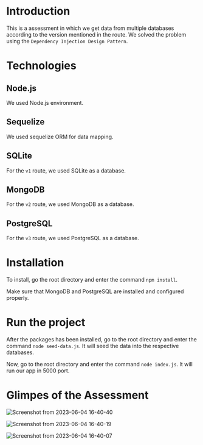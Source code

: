 # Introduction

This is a assessment in which we get data from multiple databases according to the version mentioned in the route.
We solved the problem using the ```Dependency Injection Design Pattern```.

# Technologies

## Node.js

 We used Node.js environment.

 ## Sequelize

 We used sequelize ORM for data mapping.

 ## SQLite

 For the ```v1``` route, we used SQLite as a database.

 ## MongoDB

 For the ```v2``` route, we used MongoDB as a database.

 ## PostgreSQL

 For the ```v3``` route, we used PostgreSQL as a database.

# Installation

To install, go the root directory and enter the command ```npm install```.

Make sure that MongoDB and PostgreSQL are installed and configured properly.

# Run the project

After the packages has been installed, go to the root directory and enter the command ```node seed-data.js```. It will seed the data into the respective databases.

Now, go to the root directory and enter the command ```node index.js```. It will run our app in 5000 port.

# Glimpes of the Assessment

![Screenshot from 2023-06-04 16-40-40](https://github.com/sudarshan1998/Port-pro-Assessment/assets/23524244/0554c572-0059-4cc9-9ac0-d2c6a90f1551)

![Screenshot from 2023-06-04 16-40-19](https://github.com/sudarshan1998/Port-pro-Assessment/assets/23524244/70d53e7f-563f-4631-81e2-ccbddedc3d7c)

![Screenshot from 2023-06-04 16-40-07](https://github.com/sudarshan1998/Port-pro-Assessment/assets/23524244/de6244ed-d1ac-4e58-b2ae-20d0600209ce)
